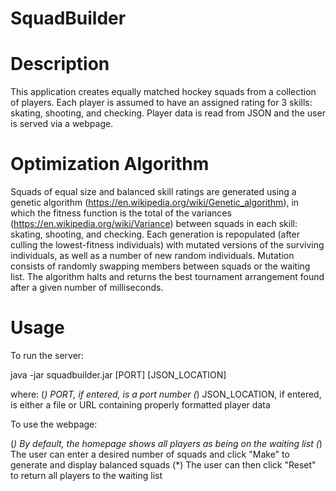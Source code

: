 # SquadBuilder

Description
===========

This application creates equally matched hockey squads from a collection of players. Each player is assumed to have an assigned rating for 3 skills: skating, shooting, and checking. Player data is read from JSON and the user is served via a webpage.

Optimization Algorithm
======================

Squads of equal size and balanced skill ratings are generated using a genetic algorithm (https://en.wikipedia.org/wiki/Genetic_algorithm), in which the fitness function is the total of the variances (https://en.wikipedia.org/wiki/Variance) between squads in each skill: skating, shooting, and checking. Each generation is repopulated (after culling the lowest-fitness individuals) with mutated versions of the surviving individuals, as well as a number of new random individuals. Mutation consists of randomly swapping members between squads or the waiting list. The algorithm halts and returns the best tournament arrangement found after a given number of milliseconds. 

Usage
=====

To run the server:

java -jar squadbuilder.jar [PORT] [JSON_LOCATION]

where:
(*) PORT, if entered, is a port number
(*) JSON_LOCATION, if entered, is either a file or URL containing properly formatted player data

To use the webpage:

(*) By default, the homepage shows all players as being on the waiting list
(*) The user can enter a desired number of squads and click "Make" to generate and display balanced squads
(*) The user can then click "Reset" to return all players to the waiting list